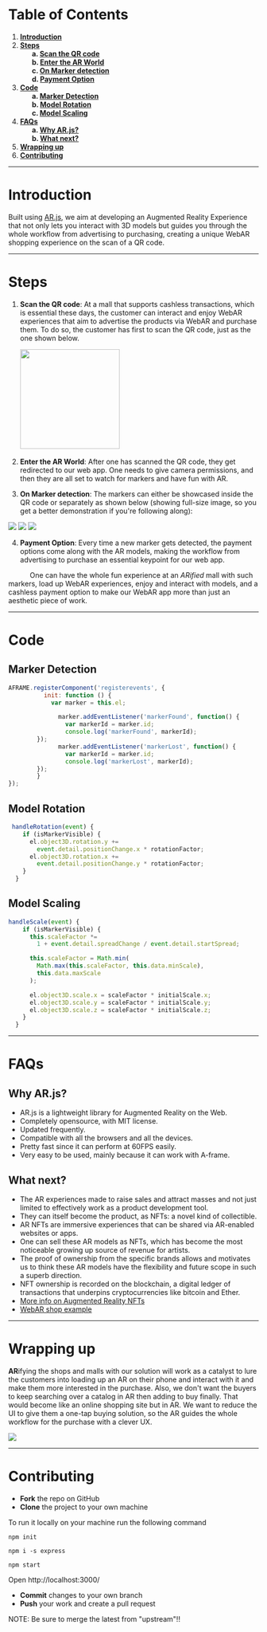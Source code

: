 # Table of Contents
1. **[Introduction](#Introduction)**
2. **[Steps](#Steps)**  
&nbsp;&nbsp;&nbsp;&nbsp;&nbsp;&nbsp;**a. [Scan the QR code](#Scan-the-QR-code)**  
&nbsp;&nbsp;&nbsp;&nbsp;&nbsp;&nbsp;**b. [Enter the AR World](#Enter-the-AR-World)**  
&nbsp;&nbsp;&nbsp;&nbsp;&nbsp;&nbsp;**c. [On Marker detection](#On-Marker-detection)**  
&nbsp;&nbsp;&nbsp;&nbsp;&nbsp;&nbsp;**d. [Payment Option](#Payment-Option)**  
3. **[Code](#Code)**  
&nbsp;&nbsp;&nbsp;&nbsp;&nbsp;&nbsp;**a. [Marker Detection](#Marker-Detection)**   
&nbsp;&nbsp;&nbsp;&nbsp;&nbsp;&nbsp;**b. [Model Rotation](#Model-Rotation)**   
&nbsp;&nbsp;&nbsp;&nbsp;&nbsp;&nbsp;**c. [Model Scaling](#Model-Scaling)**   
4. **[FAQs](#FAQs)**  
&nbsp;&nbsp;&nbsp;&nbsp;&nbsp;&nbsp;**a. [Why AR.js?](#Why-ARjs)**  
&nbsp;&nbsp;&nbsp;&nbsp;&nbsp;&nbsp;**b. [What next?](#What-next)**  
5. **[Wrapping up](#Wrapping-up)**  
6. **[Contributing](#Contributing)** 
- - -

# Introduction

Built using [AR.js](https://github.com/AR-js-org/AR.js), we aim at developing an Augmented Reality Experience that not only lets you interact with 3D models but guides you through the whole workflow from advertising to purchasing, creating a unique WebAR shopping experience on the scan of a QR code. 
  
- - -
  
# Steps
1. **Scan the QR code**: At a mall that supports cashless transactions, which is essential these days, the customer can interact and enjoy WebAR experiences that aim to advertise the products via WebAR and purchase them. To do so, the customer has first to scan the QR code, just as the one shown below.
    
&nbsp;&nbsp;&nbsp;&nbsp;&nbsp;&nbsp;<img src="./Images%20and%20QR%20codes/main-qr-code.png" height="200px"></img> 
  
2. **Enter the AR World**: After one has scanned the QR code, they get redirected to our web app. One needs to give camera permissions, and then they are all set to watch for markers and have fun with AR.  
  
3. **On Marker detection**: The markers can either be showcased inside the QR code or separately as shown below (showing full-size image, so you get a better demonstration if you're following along): 
    
![](./Images%20and%20QR%20codes/fifa.png)
![](./Images%20and%20QR%20codes/reebok.png)
![](./Images%20and%20QR%20codes/iphone.png)  
  
4. **Payment Option**: Every time a new marker gets detected, the payment options come along with the AR models, making the workflow from advertising to purchase an essential keypoint for our web app.
     
&nbsp;&nbsp;&nbsp;&nbsp;&nbsp;&nbsp;&nbsp;&nbsp;&nbsp;&nbsp;&nbsp;One can have the whole fun experience at an *ARified* mall with such markers, load up WebAR experiences, enjoy and interact with models, and a cashless payment option to make our WebAR app more than just an aesthetic piece of work.

- - -

# Code  
## Marker Detection   
```javascript
AFRAME.registerComponent('registerevents', {
		  init: function () {
			var marker = this.el;

			  marker.addEventListener('markerFound', function() {
				var markerId = marker.id;
				console.log('markerFound', markerId);
        });
			  marker.addEventListener('markerLost', function() {
				var markerId = marker.id;
				console.log('markerLost', markerId);
        });
		}
});
```  
## Model Rotation  
```javascript
 handleRotation(event) {
    if (isMarkerVisible) {
      el.object3D.rotation.y +=
        event.detail.positionChange.x * rotationFactor;
      el.object3D.rotation.x +=
        event.detail.positionChange.y * rotationFactor;
    }
  }
```
## Model Scaling
```javascript
handleScale(event) {
    if (isMarkerVisible) {
      this.scaleFactor *=
        1 + event.detail.spreadChange / event.detail.startSpread;

      this.scaleFactor = Math.min(
        Math.max(this.scaleFactor, this.data.minScale),
        this.data.maxScale
      );

      el.object3D.scale.x = scaleFactor * initialScale.x;
      el.object3D.scale.y = scaleFactor * initialScale.y;
      el.object3D.scale.z = scaleFactor * initialScale.z;
    }
  }
```
- - -
# FAQs
## Why AR.js?
* AR.js is a lightweight library for Augmented Reality on the Web.
* Completely opensource, with MIT license.
* Updated frequently.
* Compatible with all the browsers and all the devices.
* Pretty fast since it can perform at 60FPS easily.
* Very easy to be used, mainly because it can work with A-frame.  
  
## What next?
* The AR experiences made to raise sales and attract masses and not just limited to effectively work as a product development tool.
* They can itself become the product, as NFTs: a novel kind of collectible. 
* AR NFTs are immersive experiences that can be shared via AR-enabled websites or apps.
* One can sell these AR models as NFTs, which has become the most noticeable growing up source of revenue for artists. 
* The proof of ownership from the specific brands allows and motivates us to think these AR models have the flexibility and future scope in such a superb direction.
* NFT ownership is recorded on the blockchain, a digital ledger of transactions that underpins cryptocurrencies like bitcoin and Ether.
* [More info on Augmented Reality NFTs](https://poplar.studio/blog/augmented-reality-nfts/)
* [WebAR shop example](https://dressx.com)

- - -
  
# Wrapping up

**AR**ifying the shops and malls with our solution will work as a catalyst to lure the customers into loading up an AR on their phone and interact with it and make them more interested in the purchase. Also, we don't want the buyers to keep searching over a catalog in AR then adding to buy finally. That would become like an online shopping site but in AR. We want to reduce the UI to give them a one-tap buying solution, so the AR guides the whole workflow for the purchase with a clever UX.
  
![](https://i.ibb.co/37hqBth/pngaaa-com-1761516.png)
- - -
# Contributing

* **Fork** the repo on GitHub
* **Clone** the project to your own machine

To run it locally on your machine run the following command
```
npm init 
```
```
npm i -s express
```
```
npm start
```
 Open http://localhost:3000/ 
* **Commit** changes to your own branch
* **Push** your work and create a pull request

NOTE: Be sure to merge the latest from "upstream"!!
